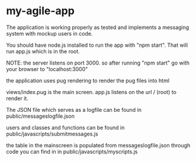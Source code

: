 # my-agile-app 
The application is working properly as tested and implements a messaging system with mockup users in code.

You should have node.js installed to run the app with "npm start". That will run app.js which is in the root.

NOTE: the server listens on port 3000. so after running "npm start" go with your browser to "localhost:3000"

the application uses pug rendering to render the pug files into html

views/index.pug  is the main screen. app.js listens on the url / (root) to render it.

The JSON file  which serves as a logfile can be found in public/messageslogfile.json

users and classes and functions can be found in public/javascripts/submitmessages.js

the table in the mainscreen is populated from messageslogfile.json through code you can find in in public/javascripts/myscripts.js
